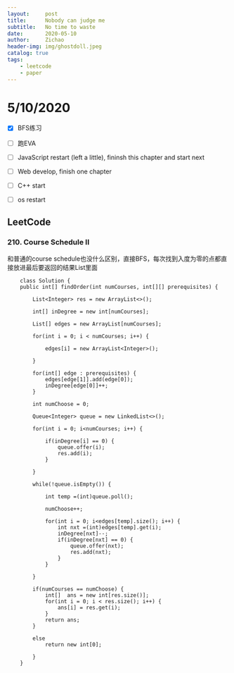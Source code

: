 ```yaml
---
layout:     post
title:      Nobody can judge me
subtitle:   No time to waste
date:       2020-05-10
author:     Zichao
header-img: img/ghostdoll.jpeg
catalog: true
tags:
    - leetcode
    - paper
---
```


# 5/10/2020

- [x]  BFS练习

- [ ]  跑EVA

- [ ]  JavaScript restart (left a little), fininsh this chapter and start next

- [ ]  Web develop, finish one chapter

- [ ]  C++ start

- [ ]  os restart

## LeetCode

### 210. Course Schedule II
和普通的course schedule也没什么区别，直接BFS，每次找到入度为零的点都直接放进最后要返回的结果List里面
``` 
    class Solution {
    public int[] findOrder(int numCourses, int[][] prerequisites) {
        
        List<Integer> res = new ArrayList<>();
        
        int[] inDegree = new int[numCourses];
        
        List[] edges = new ArrayList[numCourses];
        
        for(int i = 0; i < numCourses; i++) {
            
            edges[i] = new ArrayList<Integer>();
            
        }
        
        for(int[] edge : prerequisites) {
            edges[edge[1]].add(edge[0]);
            inDegree[edge[0]]++;
        }
        
        int numChoose = 0;
        
        Queue<Integer> queue = new LinkedList<>();
        
        for(int i = 0; i<numCourses; i++) {
            
            if(inDegree[i] == 0) {
                queue.offer(i);
                res.add(i);
            }
            
        }
        
        while(!queue.isEmpty()) {
            
            int temp =(int)queue.poll();
            
            numChoose++;
            
            for(int i = 0; i<edges[temp].size(); i++) {
                int nxt =(int)edges[temp].get(i);
                inDegree[nxt]--;
                if(inDegree[nxt] == 0) {
                    queue.offer(nxt);
                    res.add(nxt);
                }
            }
            
        }
        
        if(numCourses == numChoose) {
            int[]  ans = new int[res.size()];
            for(int i = 0; i < res.size(); i++) {
                ans[i] = res.get(i);
            }
            return ans;
        }
        
        else
            return new int[0];
        
        }
    }
```